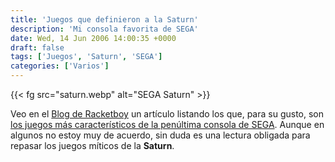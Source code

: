 ```yaml
---
title: 'Juegos que definieron a la Saturn'
description: 'Mi consola favorita de SEGA'
date: Wed, 14 Jun 2006 14:00:35 +0000
draft: false
tags: ['Juegos', 'Saturn', 'SEGA']
categories: ['Varios']
---
```


{{< fg src="saturn.webp" alt="SEGA Saturn" >}}

Veo en el [Blog de Racketboy](http://www.racketboy.com/retro/) un artículo listando los que, para su gusto, son [los juegos más característicos de la penúltima consola de SEGA](http://www.racketboy.com/retro/2006/06/games-that-defined-sega-saturn.html). Aunque en algunos no estoy muy de acuerdo, sin duda es una lectura obligada para repasar los juegos míticos de la **Saturn**.